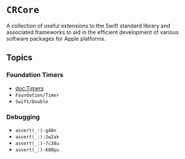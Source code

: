 # ``CRCore``

A collection of useful extensions to the Swift standard library and
associated frameworks to aid in the efficient development of various
software packages for Apple platforms.

## Topics

### Foundation Timers
- <doc:Timers>
- ``Foundation/Timer``
- ``Swift/Double``

### Debugging
- ``assert(_:)-g40n``
- ``assert(_:)-2w2ak``
- ``assert(_:)-7c38u``
- ``assert(_:)-680pu``
